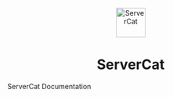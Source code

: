 <p align="center">
  <a href="https://www.gatsbyjs.org">
    <img alt="ServerCat" src="https://is1-ssl.mzstatic.com/image/thumb/Purple123/v4/01/f5/d2/01f5d200-68d1-7734-a01d-945830405327/AppIcon-1x_U007emarketing-0-7-0-85-220.png/230x0w.png" width="60" />
  </a>
</p>

<h1 align="center">
  ServerCat
</h1>


ServerCat Documentation
